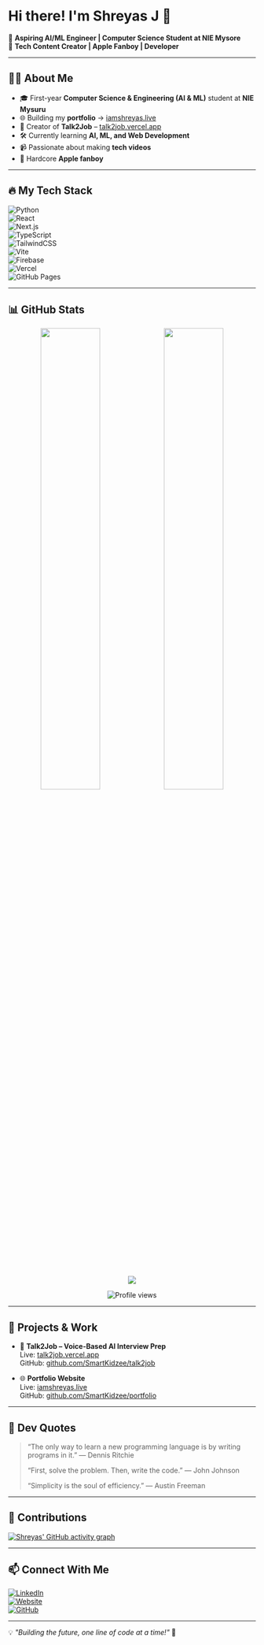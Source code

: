 # Hi there! I'm Shreyas J 👋  

🚀 **Aspiring AI/ML Engineer | Computer Science Student at NIE Mysore**  
🎥 **Tech Content Creator | Apple Fanboy | Developer**  

---

## 🧑‍💻 About Me  
- 🎓 First-year **Computer Science & Engineering (AI & ML)** student at **NIE Mysuru**  
- 🌐 Building my **portfolio** → [iamshreyas.live](https://iamshreyas.live)  
- 🧠 Creator of **Talk2Job** – [talk2job.vercel.app](https://talk2job.vercel.app)  
- 🛠 Currently learning **AI, ML, and Web Development**  
- 📹 Passionate about making **tech videos**  
- 🍏 Hardcore **Apple fanboy**

---

## 🔥 My Tech Stack  
![Python](https://img.shields.io/badge/Python-3776AB?style=for-the-badge&logo=python&logoColor=white)  
![React](https://img.shields.io/badge/React-61DAFB?style=for-the-badge&logo=react&logoColor=black)  
![Next.js](https://img.shields.io/badge/Next.js-000000?style=for-the-badge&logo=next.js&logoColor=white)  
![TypeScript](https://img.shields.io/badge/TypeScript-007ACC?style=for-the-badge&logo=typescript&logoColor=white)  
![TailwindCSS](https://img.shields.io/badge/TailwindCSS-06B6D4?style=for-the-badge&logo=tailwindcss&logoColor=white)  
![Vite](https://img.shields.io/badge/Vite-646CFF?style=for-the-badge&logo=vite&logoColor=white)  
![Firebase](https://img.shields.io/badge/Firebase-FFCA28?style=for-the-badge&logo=firebase&logoColor=black)  
![Vercel](https://img.shields.io/badge/Vercel-000000?style=for-the-badge&logo=vercel&logoColor=white)  
![GitHub Pages](https://img.shields.io/badge/GitHub%20Pages-222222?style=for-the-badge&logo=githubpages&logoColor=white)  


---

## 📊 GitHub Stats  
<p align="center">
  <img src="https://github-readme-stats.vercel.app/api?username=SmartKidzee&show_icons=true&theme=radical" width="49%" />
  <img src="https://github-readme-stats.vercel.app/api/top-langs/?username=SmartKidzee&layout=compact&theme=radical" width="49%" />
</p>
<p align="center">
  <img src="https://activity-graph.herokuapp.com/graph?username=SmartKidzee&theme=react-dark" />
</p>
<p align="center">
  <img src="https://komarev.com/ghpvc/?username=SmartKidzee&color=blue" alt="Profile views" />
</p>

---

## 📌 Projects & Work  
- 🧠 **Talk2Job – Voice-Based AI Interview Prep**  
  Live: [talk2job.vercel.app](https://talk2job.vercel.app)  
  GitHub: [github.com/SmartKidzee/talk2job](https://github.com/SmartKidzee/talk2job)

- 🌐 **Portfolio Website**  
  Live: [iamshreyas.live](https://iamshreyas.live)  
  GitHub: [github.com/SmartKidzee/portfolio](https://github.com/SmartKidzee/portfolio)

---

## 💬 Dev Quotes  
> “The only way to learn a new programming language is by writing programs in it.” — Dennis Ritchie  
>  
> “First, solve the problem. Then, write the code.” — John Johnson  
>  
> “Simplicity is the soul of efficiency.” — Austin Freeman

---

## 🌱 Contributions  
[![Shreyas' GitHub activity graph](https://github-readme-activity-graph.vercel.app/graph?username=SmartKidzee&bg_color=0d1117&color=00ffe1&line=00ffe1&point=ffffff&area=true&hide_border=true)](https://github.com/ashutosh00710/github-readme-activity-graph)

---

## 📫 Connect With Me  
[![LinkedIn](https://img.shields.io/badge/LinkedIn-0A66C2?style=for-the-badge&logo=linkedin&logoColor=white)](https://www.linkedin.com/in/smartshreyas)  
[![Website](https://img.shields.io/badge/Website-iamshreyas.live-FF6F61?style=for-the-badge&logo=googlechrome&logoColor=white)](https://iamshreyas.live)  
[![GitHub](https://img.shields.io/badge/GitHub-shreyas--j-181717?style=for-the-badge&logo=github&logoColor=white)](https://github.com/SmartKidzee)  

---

💡 _"Building the future, one line of code at a time!"_ 🚀  
